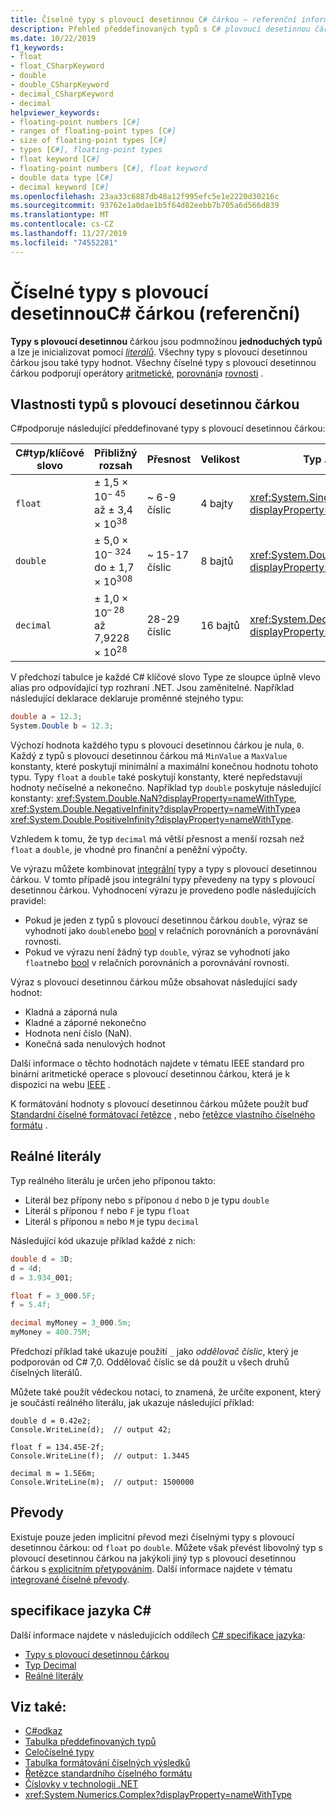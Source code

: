 ```yaml
---
title: Číselné typy s plovoucí desetinnou C# čárkou – referenční informace
description: Přehled předdefinovaných typů s C# plovoucí desetinnou čárkou
ms.date: 10/22/2019
f1_keywords:
- float
- float_CSharpKeyword
- double
- double_CSharpKeyword
- decimal_CSharpKeyword
- decimal
helpviewer_keywords:
- floating-point numbers [C#]
- ranges of floating-point types [C#]
- size of floating-point types [C#]
- types [C#], floating-point types
- float keyword [C#]
- floating-point numbers [C#], float keyword
- double data type [C#]
- decimal keyword [C#]
ms.openlocfilehash: 23aa33c6887db48a12f995efc5e1e2220d30216c
ms.sourcegitcommit: 93762e1a0dae1b5f64d82eebb7b705a6d566d839
ms.translationtype: MT
ms.contentlocale: cs-CZ
ms.lasthandoff: 11/27/2019
ms.locfileid: "74552281"
---
```

# <a name="floating-point-numeric-types-c-reference"></a>Číselné typy s plovoucí desetinnouC# čárkou (referenční)

**Typy s plovoucí desetinnou** čárkou jsou podmnožinou **jednoduchých typů** a lze je inicializovat pomocí [*literálů*](#real-literals). Všechny typy s plovoucí desetinnou čárkou jsou také typy hodnot. Všechny číselné typy s plovoucí desetinnou čárkou podporují operátory [aritmetické](../operators/arithmetic-operators.md), [porovnání](../operators/comparison-operators.md)a [rovnosti](../operators/equality-operators.md) .

## <a name="characteristics-of-the-floating-point-types"></a>Vlastnosti typů s plovoucí desetinnou čárkou

C#podporuje následující předdefinované typy s plovoucí desetinnou čárkou:
  
|C#typ/klíčové slovo|Přibližný rozsah|Přesnost|Velikost|Typ .NET|
|----------|-----------------------|---------------|--------------|--------------|
|`float`|± 1,5 × 10<sup>− 45</sup> až ± 3,4 × 10<sup>38</sup>|~ 6-9 číslic|4 bajty|<xref:System.Single?displayProperty=nameWithType>|
|`double`|± 5,0 × 10<sup>− 324</sup> do ± 1,7 × 10<sup>308</sup>|~ 15-17 číslic|8 bajtů|<xref:System.Double?displayProperty=nameWithType>|
|`decimal`|± 1,0 × 10<sup>– 28</sup> až 7,9228 × 10<sup>28</sup>|28-29 číslic|16 bajtů|<xref:System.Decimal?displayProperty=nameWithType>|

V předchozí tabulce je každé C# klíčové slovo Type ze sloupce úplně vlevo alias pro odpovídající typ rozhraní .NET. Jsou zaměnitelné. Například následující deklarace deklaruje proměnné stejného typu:

```csharp
double a = 12.3;
System.Double b = 12.3;
```

Výchozí hodnota každého typu s plovoucí desetinnou čárkou je nula, `0`. Každý z typů s plovoucí desetinnou čárkou má `MinValue` a `MaxValue` konstanty, které poskytují minimální a maximální konečnou hodnotu tohoto typu. Typy `float` a `double` také poskytují konstanty, které nepředstavují hodnoty nečíselné a nekonečno. Například typ `double` poskytuje následující konstanty: <xref:System.Double.NaN?displayProperty=nameWithType>, <xref:System.Double.NegativeInfinity?displayProperty=nameWithType>a <xref:System.Double.PositiveInfinity?displayProperty=nameWithType>.

Vzhledem k tomu, že typ `decimal` má větší přesnost a menší rozsah než `float` a `double`, je vhodné pro finanční a peněžní výpočty.

Ve výrazu můžete kombinovat [integrální](integral-numeric-types.md) typy a typy s plovoucí desetinnou čárkou. V tomto případě jsou integrální typy převedeny na typy s plovoucí desetinnou čárkou. Vyhodnocení výrazu je provedeno podle následujících pravidel:

- Pokud je jeden z typů s plovoucí desetinnou čárkou `double`, výraz se vyhodnotí jako `double`nebo [bool](bool.md) v relačních porovnáních a porovnávání rovnosti.
- Pokud ve výrazu není žádný typ `double`, výraz se vyhodnotí jako `float`nebo [bool](bool.md) v relačních porovnáních a porovnávání rovnosti.

Výraz s plovoucí desetinnou čárkou může obsahovat následující sady hodnot:

- Kladná a záporná nula
- Kladné a záporné nekonečno
- Hodnota není číslo (NaN).
- Konečná sada nenulových hodnot

Další informace o těchto hodnotách najdete v tématu IEEE standard pro binární aritmetické operace s plovoucí desetinnou čárkou, která je k dispozici na webu [IEEE](https://www.ieee.org) .

K formátování hodnoty s plovoucí desetinnou čárkou můžete použít buď [Standardní číselné formátovací řetězce](../../../standard/base-types/standard-numeric-format-strings.md) , nebo [řetězce vlastního číselného formátu](../../../standard/base-types/custom-numeric-format-strings.md) .

## <a name="real-literals"></a>Reálné literály

Typ reálného literálu je určen jeho příponou takto:

- Literál bez přípony nebo s příponou `d` nebo `D` je typu `double`
- Literál s příponou `f` nebo `F` je typu `float`
- Literál s příponou `m` nebo `M` je typu `decimal`

Následující kód ukazuje příklad každé z nich:

```csharp
double d = 3D;
d = 4d;
d = 3.934_001;

float f = 3_000.5F;
f = 5.4f;

decimal myMoney = 3_000.5m;
myMoney = 400.75M;
```

Předchozí příklad také ukazuje použití `_` jako *oddělovač číslic*, který je podporován od C# 7,0. Oddělovač číslic se dá použít u všech druhů číselných literálů.

Můžete také použít vědeckou notaci, to znamená, že určíte exponent, který je součástí reálného literálu, jak ukazuje následující příklad:

```csharp-interactive
double d = 0.42e2;
Console.WriteLine(d);  // output 42;

float f = 134.45E-2f;
Console.WriteLine(f);  // output: 1.3445

decimal m = 1.5E6m;
Console.WriteLine(m);  // output: 1500000
```

## <a name="conversions"></a>Převody

Existuje pouze jeden implicitní převod mezi číselnými typy s plovoucí desetinnou čárkou: od `float` po `double`. Můžete však převést libovolný typ s plovoucí desetinnou čárkou na jakýkoli jiný typ s plovoucí desetinnou čárkou s [explicitním přetypováním](../operators/type-testing-and-cast.md#cast-operator-). Další informace najdete v tématu [integrované číselné převody](numeric-conversions.md).

## <a name="c-language-specification"></a>specifikace jazyka C#

Další informace najdete v následujících oddílech [ C# specifikace jazyka](~/_csharplang/spec/introduction.md):

- [Typy s plovoucí desetinnou čárkou](~/_csharplang/spec/types.md#floating-point-types)
- [Typ Decimal](~/_csharplang/spec/types.md#the-decimal-type)
- [Reálné literály](~/_csharplang/spec/lexical-structure.md#real-literals)

## <a name="see-also"></a>Viz také:

- [C#odkaz](../index.md)
- [Tabulka předdefinovaných typů](../keywords/built-in-types-table.md)
- [Celočíselné typy](integral-numeric-types.md)
- [Tabulka formátování číselných výsledků](../keywords/formatting-numeric-results-table.md)
- [Řetězce standardního číselného formátu](../../../standard/base-types/standard-numeric-format-strings.md)
- [Číslovky v technologii .NET](../../../standard/numerics.md)
- <xref:System.Numerics.Complex?displayProperty=nameWithType>
